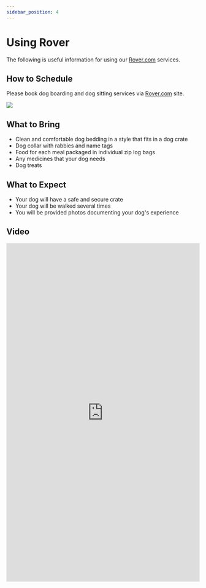 ```yaml
---
sidebar_position: 4
---
```

# Using Rover
The following is useful information for using our <a href="https://www.rover.com/members/mark-f-high-quality-dog-training/">Rover.com</a> services.

## How to Schedule
Please book dog boarding and dog sitting services via <a href="https://www.rover.com/members/mark-f-high-quality-dog-training/">Rover.com</a> site.

<a href="https://www.rover.com/members/mark-f-high-quality-dog-training/"><img src="/img/rover.jpg" /></a>

## What to Bring
- Clean and comfortable dog bedding in a style that fits in a dog crate
- Dog collar with rabbies and name tags
- Food for each meal packaged in individual zip log bags
- Any medicines that your dog needs
- Dog treats

## What to Expect
- Your dog will have a safe and secure crate
- Your dog will be walked several times
- You will be provided photos documenting your dog's experience

## Video

<iframe
width="100%"
height="881"
src="https://www.youtube.com/embed/vJLV2mqT1Iw"
title="Poop"
frameborder="0"
allowfullscreen>
</iframe>
